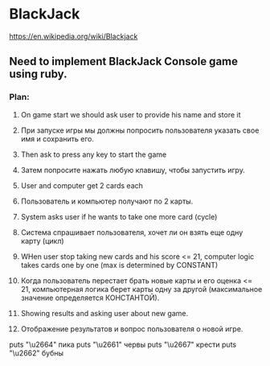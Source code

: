 # BlackJack

https://en.wikipedia.org/wiki/Blackjack

## Need to implement BlackJack Console game using ruby.

### Plan:
1. On game start we should ask user to provide his name and store it
1. При запуске игры мы должны попросить пользователя указать свое имя и сохранить его.

2. Then ask to press any key to start the game
2. Затем попросите нажать любую клавишу, чтобы запустить игру.

3. User and computer get 2 cards each
3. Пользователь и компьютер получают по 2 карты.

4. System asks user if he wants to take one more card (cycle)
4. Система спрашивает пользователя, хочет ли он взять еще одну карту (цикл)

5. WHen user stop taking new cards and his score <= 21, computer logic takes cards one by one (max is determined by CONSTANT)
5. Когда пользователь перестает брать новые карты и его оценка <= 21, компьютерная логика берет карты одну за другой
(максимальное значение определяется КОНСТАНТОЙ).

6. Showing results and asking user about new game.
6. Отображение результатов и вопрос пользователя о новой игре.

puts "\u2664" пика
puts "\u2661" червы
puts "\u2667" крести
puts "\u2662" бубны